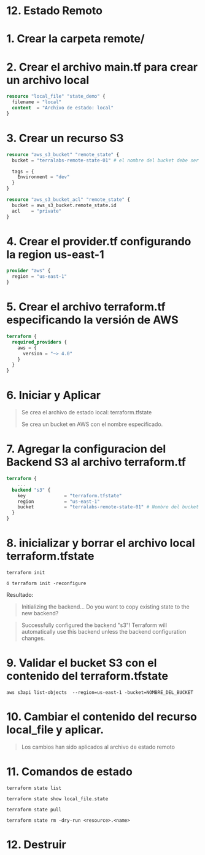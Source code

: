 # 12. Estado Remoto <!-- omit in TOC -->

# 1. Crear la carpeta remote/

# 2. Crear el archivo main.tf para crear un archivo local

```tf
resource "local_file" "state_demo" {
  filename = "local"
  content  = "Archivo de estado: local"
}
```

# 3. Crear un recurso S3
```tf
resource "aws_s3_bucket" "remote_state" {
  bucket = "terralabs-remote-state-01" # el nombre del bucket debe ser unico.

  tags = {
    Environment = "dev"
  }
}

resource "aws_s3_bucket_acl" "remote_state" {
  bucket = aws_s3_bucket.remote_state.id
  acl    = "private"
}
```

# 4. Crear el provider.tf configurando la region us-east-1
```tf
provider "aws" {
  region = "us-east-1"
}
```

# 5. Crear el archivo terraform.tf especificando la versión de AWS
```tf
terraform {
  required_providers {
    aws = {
      version = "~> 4.0"
    }
  }
}
```

# 6. Iniciar y Aplicar
> Se crea el archivo de estado local: terraform.tfstate
>
> Se crea un bucket en AWS con el nombre especificado.


# 7. Agregar la configuracion del Backend S3 al archivo terraform.tf
```tf
terraform {
	...
  backend "s3" {
    key              = "terraform.tfstate"
    region           = "us-east-1"
    bucket           = "terralabs-remote-state-01" # Nombre del bucket creado en pasos
  }
}
```

# 8. inicializar y borrar el archivo local terraform.tfstate
```vim
terraform init

ó terraform init -reconfigure
```

Resultado:
> Initializing the backend...
> Do you want to copy existing state to the new backend?

> Successfully configured the backend "s3"! Terraform will automatically
> use this backend unless the backend configuration changes.


# 9. Validar el bucket S3 con el contenido del terraform.tfstate
```vim
aws s3api list-objects  --region=us-east-1 -bucket=NOMBRE_DEL_BUCKET
```

# 10. Cambiar el contenido del recurso local_file y aplicar.

> Los cambios han sido aplicados al archivo de estado remoto


# 11. Comandos de estado
```vim
terraform state list

terraform state show local_file.state

terraform state pull

terraform state rm -dry-run <resource>.<name>
```

# 12. Destruir
